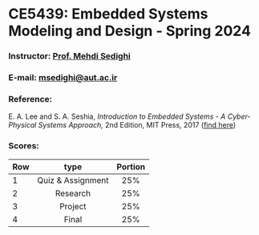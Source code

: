 # CE5439: Embedded Systems Modeling and Design - Spring 2024

### Instructor: [Prof. Mehdi Sedighi](https://scholar.google.com/citations?user=2RN0Y2YAAAAJ&hl=en)
### E-mail: [msedighi@aut.ac.ir](mailto:msedighi@aut.ac.ir)

### Reference:
 E. A. Lee and S. A. Seshia, *Introduction to Embedded Systems - A Cyber-Physical Systems Approach,* 2nd Edition, MIT Press, 2017 ([find here](https://github.com/M-Sc-AUT/M.Sc-Computer-Architecture/tree/main/Deep%20Learning/Reference))
 
### Scores:
| Row | type | Portion |
| --- | :-:  | :-: |  
| 1 | Quiz & Assignment | 25% |
| 2 | Research | 25% |
| 3 | Project | 25% |
| 4 | Final | 25% |
